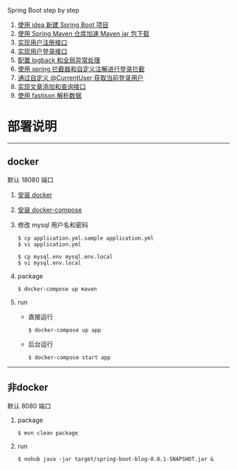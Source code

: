 Spring Boot step by step

1. [使用 idea 新建 Spring Boot 项目](http://www.jianshu.com/p/45ba074dbc81)
2. [使用 Spring Maven 仓库加速 Maven jar 包下载](http://www.jianshu.com/p/87100dd1ec52)
3. [实现用户注册接口](http://www.jianshu.com/p/07184349738a)
4. [实现用户登录接口](http://www.jianshu.com/p/d99e4de60e5d)
5. [配置 logback 和全局异常处理](http://www.jianshu.com/p/e0b6f29f9676)
6. [使用 spring 拦截器和自定义注解进行登录拦截](http://www.jianshu.com/p/97362fdf039e)
7. [通过自定义 @CurrentUser 获取当前登录用户](http://www.jianshu.com/p/01a6a61d9e02)
8. [实现文章添加和查询接口](http://www.jianshu.com/p/e54077b0bf37)
9. [使用 fastjson 解析数据](http://www.jianshu.com/p/45682cd30ca2)

# 部署说明

---

## docker 
默认 18080 端口

1. [安装 docker](https://get.daocloud.io/#install-docker)
2. [安装 docker-compose](https://get.daocloud.io/#install-compose)
3. 修改 mysql 用户名和密码  
    ```
    $ cp application.yml.sample application.yml
    $ vi application.yml
    ```

    ```
    $ cp mysql.env mysql.env.local
    $ vi mysql.env.local
    ```
4. package  
    ```
    $ docker-compose up maven
    ```
5. run  
    - 直接运行  
        ```
        $ docker-compose up app
        ```
    - 后台运行  
        ```
        $ docker-compose start app
        ```

---

## 非docker
默认 8080 端口

1. package  
    ```
    $ mvn clean package 
    ```
2. run  
    ```
    $ nohub java -jar target/spring-boot-blog-0.0.1-SNAPSHOT.jar &
    ```
